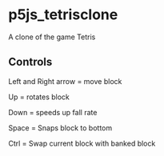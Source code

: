 # p5js_tetrisclone
A clone of the game Tetris

## Controls
Left and Right arrow = move block

Up = rotates block

Down = speeds up fall rate

Space = Snaps block to bottom

Ctrl = Swap current block with banked block
